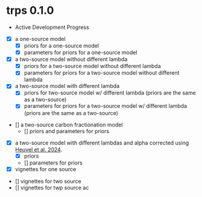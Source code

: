 # trps 0.1.0

* Active Development Progress

- [x] a one-source model  
    - [x] priors for a one-source model  
    - [x] parameters for priors for a one-source model  
- [x] a two-source model without different lambda 
    - [x] priors for a two-source model without different lambda
    - [x] parameters for priors for a two-source model without different lambda
- [x] a two-source model with different lambda
    - [x] priors for two-source model w/ different lambda (priors are the same as 
    a two-source)
    - [x] parameters for priors for a two-source model w/ different lambda (priors are the same as a two-source)
- [] a two-source carbon fractionation model 
    - [] priors and parameters for priors 
- [x] a two-source model with different lambdas and alpha corrected using [Heuvel et al. 2024](https://cdnsciencepub.com/doi/10.1139/cjfas-2024-0028). 
    - [x] priors 
    - [] parameters for priors 
- [x] vignettes for one source
- [] vignettes for two source
- [] vignettes for twp source ac 
